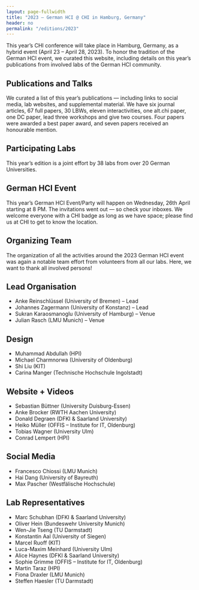 ```yaml
---
layout: page-fullwidth
title: "2023 – German HCI @ CHI in Hamburg, Germany"
header: no
permalink: "/editions/2023"
---
```

This year’s CHI conference will take place in Hamburg, Germany, as a hybrid event (April 23 – April 28, 2023). To honor the tradition of the German HCI event, we curated this website, including details on this year’s publications from involved labs of the German HCI community.

<h2 class="head-text"> Publications and Talks </h2>
We curated a list of this year’s publications — including links to social media, lab websites, and supplemental material. We have six journal articles, 67 full papers, 30 LBWs, eleven interactivities, one alt.chi paper, one DC paper, lead three workshops and give two courses. Four papers were awarded a best paper award, and seven papers received an honourable mention.

<h2 class="head-text"> Participating Labs </h2>
This year’s edition is a joint effort by 38 labs from over 20 German Universities.

<h2 class="head-text"> German HCI Event </h2>
This year’s German HCI Event/Party will happen on Wednesday, 26th April starting at 8 PM. The invitations went out — so check your inboxes. We welcome everyone with a CHI badge as long as we have space; please find us at CHI to get to know the location.

<h2 class="head-text"> Organizing Team </h2>
The organization of all the activities around the 2023 German HCI event was again a notable team effort from volunteers from all our labs. Here, we want to thank all involved persons!

<h2 class="head-text"> Lead Organisation </h2>

- Anke Reinschlüssel (University of Bremen) – Lead
- Johannes Zagermann (University of Konstanz) – Lead
- Sukran Karaosmanoglu (University of Hamburg) – Venue
- Julian Rasch (LMU Munich) – Venue 

<h2 class="head-text"> Design </h2>

- Muhammad Abdullah (HPI)
- Michael Charmnorwa (University of Oldenburg)
- Shi Liu (KIT)
- Carina Manger (Technische Hochschule Ingolstadt)

<h2 class="head-text">  Website + Videos </h2>

- Sebastian Büttner (University Duisburg-Essen)
- Anke Brocker (RWTH Aachen University)
- Donald Degraen (DFKI & Saarland University)
- Heiko Müller (OFFIS – Institute for IT, Oldenburg)
- Tobias Wagner (University Ulm)
- Conrad Lempert (HPI)

<h2 class="head-text"> Social Media</h2>

- Francesco Chiossi (LMU Munich)
- Hai Dang (University of Bayreuth)
- Max Pascher (Westfälische Hochschule)

<h2 class="head-text">  Lab Representatives </h2>

- Marc Schubhan (DFKI & Saarland University)
- Oliver Hein (Bundeswehr University Munich)
- Wen-Jie Tseng (TU Darmstadt)
- Konstantin Aal (University of Siegen)
- Marcel Ruoff (KIT)
- Luca-Maxim Meinhard (University Ulm)
- Alice Haynes (DFKI & Saarland University)
- Sophie Grimme (OFFIS – Institute for IT, Oldenburg)
- Martin Taraz (HPI)
- Fiona Draxler (LMU Munich)
- Steffen Haesler (TU Darmstadt)
